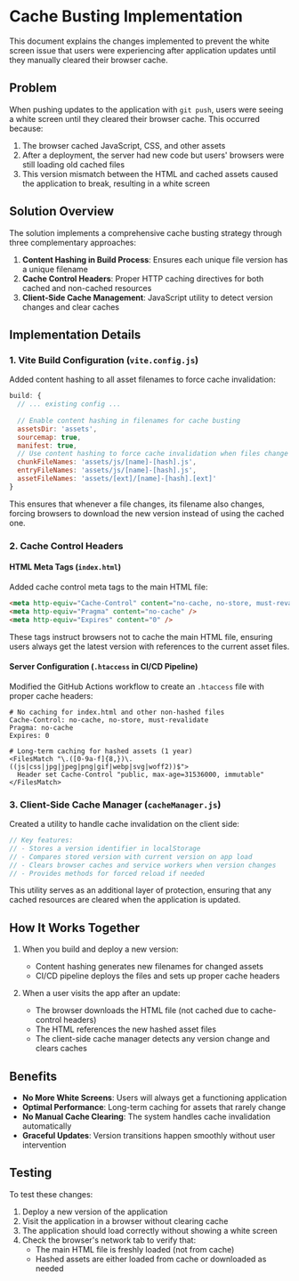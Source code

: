 # Cache Busting Implementation

This document explains the changes implemented to prevent the white screen issue that users were experiencing after application updates until they manually cleared their browser cache.

## Problem

When pushing updates to the application with `git push`, users were seeing a white screen until they cleared their browser cache. This occurred because:

1. The browser cached JavaScript, CSS, and other assets
2. After a deployment, the server had new code but users' browsers were still loading old cached files
3. This version mismatch between the HTML and cached assets caused the application to break, resulting in a white screen

## Solution Overview

The solution implements a comprehensive cache busting strategy through three complementary approaches:

1. **Content Hashing in Build Process**: Ensures each unique file version has a unique filename
2. **Cache Control Headers**: Proper HTTP caching directives for both cached and non-cached resources
3. **Client-Side Cache Management**: JavaScript utility to detect version changes and clear caches

## Implementation Details

### 1. Vite Build Configuration (`vite.config.js`)

Added content hashing to all asset filenames to force cache invalidation:

```javascript
build: {
  // ... existing config ...
  
  // Enable content hashing in filenames for cache busting
  assetsDir: 'assets',
  sourcemap: true,
  manifest: true,
  // Use content hashing to force cache invalidation when files change
  chunkFileNames: 'assets/js/[name]-[hash].js',
  entryFileNames: 'assets/js/[name]-[hash].js',
  assetFileNames: 'assets/[ext]/[name]-[hash].[ext]'
}
```

This ensures that whenever a file changes, its filename also changes, forcing browsers to download the new version instead of using the cached one.

### 2. Cache Control Headers

#### HTML Meta Tags (`index.html`)

Added cache control meta tags to the main HTML file:

```html
<meta http-equiv="Cache-Control" content="no-cache, no-store, must-revalidate" />
<meta http-equiv="Pragma" content="no-cache" />
<meta http-equiv="Expires" content="0" />
```

These tags instruct browsers not to cache the main HTML file, ensuring users always get the latest version with references to the current asset files.

#### Server Configuration (`.htaccess` in CI/CD Pipeline)

Modified the GitHub Actions workflow to create an `.htaccess` file with proper cache headers:

```
# No caching for index.html and other non-hashed files
Cache-Control: no-cache, no-store, must-revalidate
Pragma: no-cache
Expires: 0

# Long-term caching for hashed assets (1 year)
<FilesMatch "\.([0-9a-f]{8,})\.((js|css|jpg|jpeg|png|gif|webp|svg|woff2))$">
  Header set Cache-Control "public, max-age=31536000, immutable"
</FilesMatch>
```

### 3. Client-Side Cache Manager (`cacheManager.js`)

Created a utility to handle cache invalidation on the client side:

```javascript
// Key features:
// - Stores a version identifier in localStorage
// - Compares stored version with current version on app load
// - Clears browser caches and service workers when version changes
// - Provides methods for forced reload if needed
```

This utility serves as an additional layer of protection, ensuring that any cached resources are cleared when the application is updated.

## How It Works Together

1. When you build and deploy a new version:
   - Content hashing generates new filenames for changed assets
   - CI/CD pipeline deploys the files and sets up proper cache headers

2. When a user visits the app after an update:
   - The browser downloads the HTML file (not cached due to cache-control headers)
   - The HTML references the new hashed asset files
   - The client-side cache manager detects any version change and clears caches

## Benefits

- **No More White Screens**: Users will always get a functioning application
- **Optimal Performance**: Long-term caching for assets that rarely change
- **No Manual Cache Clearing**: The system handles cache invalidation automatically
- **Graceful Updates**: Version transitions happen smoothly without user intervention

## Testing

To test these changes:
1. Deploy a new version of the application
2. Visit the application in a browser without clearing cache
3. The application should load correctly without showing a white screen
4. Check the browser's network tab to verify that:
   - The main HTML file is freshly loaded (not from cache)
   - Hashed assets are either loaded from cache or downloaded as needed
